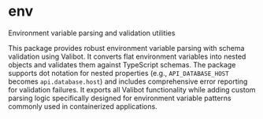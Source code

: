 # env

Environment variable parsing and validation utilities

This package provides robust environment variable parsing with schema validation using Valibot. It converts flat environment variables into nested objects and validates them against TypeScript schemas. The package supports dot notation for nested properties (e.g., `API_DATABASE_HOST` becomes `api.database.host`) and includes comprehensive error reporting for validation failures. It exports all Valibot functionality while adding custom parsing logic specifically designed for environment variable patterns commonly used in containerized applications.
